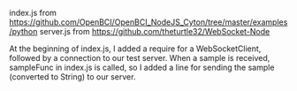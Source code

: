 index.js from https://github.com/OpenBCI/OpenBCI_NodeJS_Cyton/tree/master/examples/python
server.js from https://github.com/theturtle32/WebSocket-Node

At the beginning of index.js, I added a require for a WebSocketClient, followed
by a connection to our test server. When a sample is received, sampleFunc in 
index.js is called, so I added a line for sending the sample (converted to
String) to our server.
